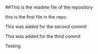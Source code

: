 ##This is the readme file of the repository

this is the first file in the repo.

This was added for the second commit

This was added for the third commit

Testing